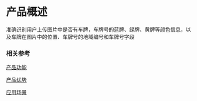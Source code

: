 #  产品概述

准确识别用户上传图片中是否有车牌，车牌号的蓝牌、绿牌、黄牌等颜色信息，以及车牌在图片中的位置、车牌号的地域编号和车牌号字段

### 相关参考
[产品功能](Features.md)

[产品优势](Benefits.md)

[应用场景](Application-Scenarios.md)